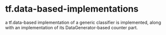 # tf.data-based-implementations
a tf.data-based implementation of a generic classifier is implemented, along with an implementation of its DataGenerator-based counter part.

